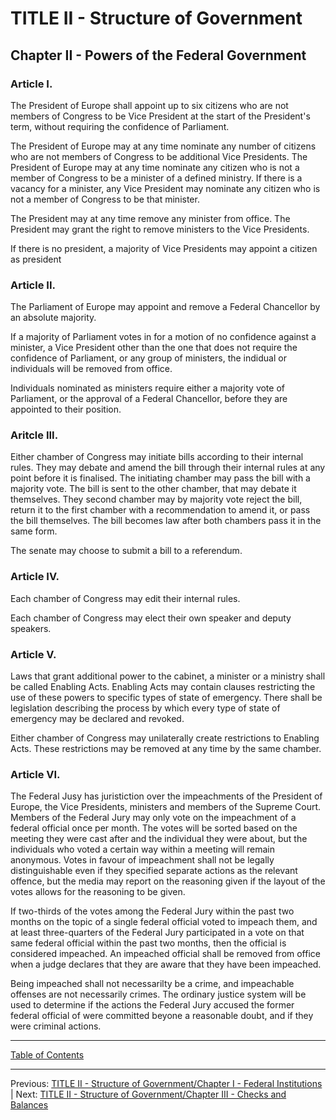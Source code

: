 # TITLE II - Structure of Government

## Chapter II - Powers of the Federal Government

### Article I. 
The President of Europe shall appoint up to six citizens who are not members of Congress to be Vice President at the start of the President's term, without requiring the confidence of Parliament.

The President of Europe may at any time nominate any number of citizens who are not members of Congress to be additional Vice Presidents. 
The President of Europe may at any time nominate any citizen who is not a member of Congress to be a minister of a defined ministry. If there is a vacancy for a minister, any Vice President may nominate any citizen who is not a member of Congress to be that minister.

The President may at any time remove any minister from office. The President may grant the right to remove ministers to the Vice Presidents. 

If there is no president, a majority of Vice Presidents may appoint a citizen as president

### Article II. 
The Parliament of Europe may appoint and remove a Federal Chancellor by an absolute majority. 

If a majority of Parliament votes in for a motion of no confidence against a minister, a Vice President other than the one that does not require the confidence of Parliament, or any group of ministers, the indidual or individuals will be removed from office.

Individuals nominated as ministers require either a majority vote of Parliament, or the approval of a Federal Chancellor, before they are appointed to their position.

### Aritcle III.
Either chamber of Congress may initiate bills according to their internal rules. They may debate and amend the bill through their internal rules at any point before it is finalised. The initiating chamber may pass the bill with a majority vote. The bill is sent to the other chamber, that may debate it themselves. They second chamber may by majority vote reject the bill, return it to the first chamber with a recommendation to amend it, or pass the bill themselves. The bill becomes law after both chambers pass it in the same form.

The senate may choose to submit a bill to a referendum.

### Article IV.
Each chamber of Congress may edit their internal rules. 

Each chamber of Congress may elect their own speaker and deputy speakers.

### Article V.
Laws that grant additional power to the cabinet, a minister or a ministry shall be called Enabling Acts. 
Enabling Acts may contain clauses restricting the use of these powers to specific types of state of emergency. There shall be legislation describing the process by which every type of state of emergency may be declared and revoked.

Either chamber of Congress may unilaterally create restrictions to Enabling Acts. These restrictions may be removed at any time by the same chamber.


### Article VI.
The Federal Jusy has juristiction over the impeachments of the President of Europe, the Vice Presidents, ministers and members of the Supreme Court. Members of the Federal Jury may only vote on the impeachment of a federal official once per month. The votes will be sorted based on the meeting they were cast after and the individual they were about, but the individuals who voted a certain way within a meeting will remain anonymous. Votes in favour of impeachment shall not be legally distinguishable even if they specified separate actions as the relevant offence, but the media may report on the reasoning given if the layout of the votes allows for the reasoning to be given. 

If two-thirds of the votes among the Federal Jury within the past two months on the topic of a single federal official voted to impeach them, and at least three-quarters of the Federal Jury participated in a vote on that same federal official within the past two months, then the official is considered impeached. An impeached official shall be removed from office when a judge declares that they are aware that they have been impeached. 

Being impeached shall not necessarilty be a crime, and impeachable offenses are not necessarily crimes. The ordinary justice system will be used to determine if the actions the Federal Jury accused the former federal official of were committed beyone a reasonable doubt, and if they were criminal actions. 

---

[Table of Contents](TABLE_OF_CONTENTS.md)

---
Previous: [TITLE II - Structure of Government/Chapter I - Federal Institutions](TITLE_2_CH_1.md) | Next: [TITLE II - Structure of Government/Chapter III - Checks and Balances](TITLE_2_CH_3.md) 
